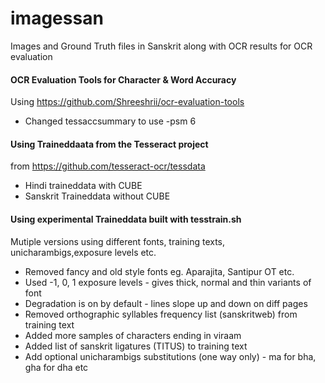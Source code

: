 # imagessan
Images and Ground Truth files in Sanskrit along with OCR results 
for OCR evaluation

#### OCR Evaluation Tools for Character & Word Accuracy
Using https://github.com/Shreeshrii/ocr-evaluation-tools

* Changed tessaccsummary to use -psm 6

#### Using Traineddaata from the Tesseract project 
from https://github.com/tesseract-ocr/tessdata

* Hindi traineddata with CUBE
* Sanskrit Traineddata without CUBE

#### Using experimental Traineddata built with tesstrain.sh

Mutiple versions using different fonts, training texts, unicharambigs,exposure levels etc.

* Removed fancy and old style fonts eg. Aparajita, Santipur OT etc.
* Used -1, 0, 1 exposure levels - gives thick, normal and thin variants of font
* Degradation is on by default - lines slope up and down on diff pages
* Removed orthographic syllables frequency list (sanskritweb) from training text
* Added more samples of characters ending in viraam 
* Added list of sanskrit ligatures (TITUS) to training text
* Add optional unicharambigs substitutions (one way only) - ma for bha, gha for dha etc


